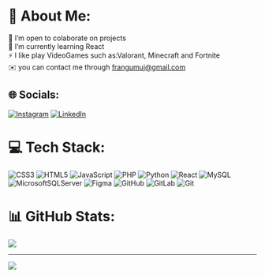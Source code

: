 # 💫 About Me:
👯 I’m open to colaborate on projects<br>🌱 I’m currently learning React<br>⚡ I like play VideoGames such as:Valorant, Minecraft and Fortnite<br>✉️ you can contact me through frangumuj@gmail.com


## 🌐 Socials:
[![Instagram](https://img.shields.io/badge/Instagram-%23E4405F.svg?logo=Instagram&logoColor=white)](https://instagram.com/franci_gum) [![LinkedIn](https://img.shields.io/badge/LinkedIn-%230077B5.svg?logo=linkedin&logoColor=white)](https://linkedin.com/in/francisco-gutierrez-mujica-701a8229a) 

# 💻 Tech Stack:
![CSS3](https://img.shields.io/badge/css3-%231572B6.svg?style=flat-square&logo=css3&logoColor=white) ![HTML5](https://img.shields.io/badge/html5-%23E34F26.svg?style=flat-square&logo=html5&logoColor=white) ![JavaScript](https://img.shields.io/badge/javascript-%23323330.svg?style=flat-square&logo=javascript&logoColor=%23F7DF1E) ![PHP](https://img.shields.io/badge/php-%23777BB4.svg?style=flat-square&logo=php&logoColor=white) ![Python](https://img.shields.io/badge/python-3670A0?style=flat-square&logo=python&logoColor=ffdd54) ![React](https://img.shields.io/badge/react-%2320232a.svg?style=flat-square&logo=react&logoColor=%2361DAFB) ![MySQL](https://img.shields.io/badge/mysql-4479A1.svg?style=flat-square&logo=mysql&logoColor=white) ![MicrosoftSQLServer](https://img.shields.io/badge/Microsoft%20SQL%20Server-CC2927?style=flat-square&logo=microsoft%20sql%20server&logoColor=white) ![Figma](https://img.shields.io/badge/figma-%23F24E1E.svg?style=flat-square&logo=figma&logoColor=white) ![GitHub](https://img.shields.io/badge/github-%23121011.svg?style=flat-square&logo=github&logoColor=white) ![GitLab](https://img.shields.io/badge/gitlab-%23181717.svg?style=flat-square&logo=gitlab&logoColor=white) ![Git](https://img.shields.io/badge/git-%23F05033.svg?style=flat-square&logo=git&logoColor=white)
# 📊 GitHub Stats:

![](https://github-readme-stats.vercel.app/api/top-langs/?username=CiscoGM&theme=shadow_red&hide_border=false&include_all_commits=true&count_private=true&layout=compact)

---
[![](https://visitcount.itsvg.in/api?id=CiscoGM&icon=6&color=4)](https://visitcount.itsvg.in)

<!-- Proudly created with GPRM ( https://gprm.itsvg.in ) -->
